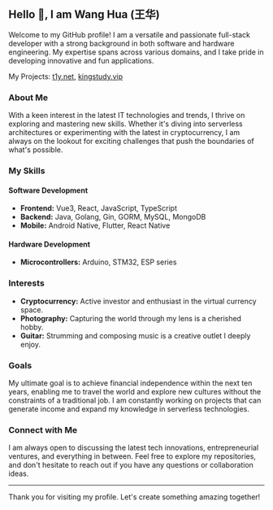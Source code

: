 ## Hello 👋, I am Wang Hua (王华)

Welcome to my GitHub profile! I am a versatile and passionate full-stack developer with a strong background in both software and hardware engineering. My expertise spans across various domains, and I take pride in developing innovative and fun applications.

My Projects: <a href="https://www.t1y.net/">t1y.net</a>, <a href="https://www.kingstudy.vip/">kingstudy.vip</a>

### About Me

With a keen interest in the latest IT technologies and trends, I thrive on exploring and mastering new skills. Whether it's diving into serverless architectures or experimenting with the latest in cryptocurrency, I am always on the lookout for exciting challenges that push the boundaries of what's possible.

### My Skills

#### Software Development
- **Frontend:** Vue3, React, JavaScript, TypeScript
- **Backend:** Java, Golang, Gin, GORM, MySQL, MongoDB
- **Mobile:** Android Native, Flutter, React Native

#### Hardware Development
- **Microcontrollers:** Arduino, STM32, ESP series

### Interests

- **Cryptocurrency:** Active investor and enthusiast in the virtual currency space.
- **Photography:** Capturing the world through my lens is a cherished hobby.
- **Guitar:** Strumming and composing music is a creative outlet I deeply enjoy.

### Goals

My ultimate goal is to achieve financial independence within the next ten years, enabling me to travel the world and explore new cultures without the constraints of a traditional job. I am constantly working on projects that can generate income and expand my knowledge in serverless technologies.

### Connect with Me

I am always open to discussing the latest tech innovations, entrepreneurial ventures, and everything in between. Feel free to explore my repositories, and don't hesitate to reach out if you have any questions or collaboration ideas.

---

Thank you for visiting my profile. Let's create something amazing together!
